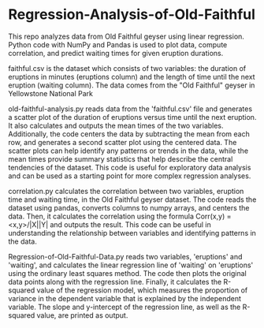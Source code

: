 # Regression-Analysis-of-Old-Faithful
This repo analyzes data from Old Faithful geyser using linear regression. Python code with NumPy and Pandas is used to plot data, compute correlation, and predict waiting times for given eruption durations.

faithful.csv is the dataset which consists of two variables: the duration of eruptions in minutes (eruptions column) and the length of time until the next
eruption (waiting column). The data comes from the "Old Faithful" geyser in Yellowstone National Park

old-faithful-analysis.py reads data from the 'faithful.csv' file and generates a scatter plot of the duration of eruptions versus time until the next eruption. It also calculates and outputs the mean times of the two variables. Additionally, the code centers the data by subtracting the mean from each row, and generates a second scatter plot using the centered data. The scatter plots can help identify any patterns or trends in the data, while the mean times provide summary statistics that help describe the central tendencies of the dataset. This code is useful for exploratory data analysis and can be used as a starting point for more complex regression analyses. 

correlation.py calculates the correlation between two variables, eruption time and waiting time, in the Old Faithful geyser dataset. The code reads the dataset using pandas, converts columns to numpy arrays, and centers the data. Then, it calculates the correlation using the formula Corr(x,y) = <x,y>/|X||Y| and outputs the result. This code can be useful in understanding the relationship between variables and identifying patterns in the data. 

Regression-of-Old-Faithful-Data.py reads two variables, 'eruptions' and 'waiting', and calculates the linear regression line of 'waiting' on 'eruptions' using the ordinary least squares method. The code then plots the original data points along with the regression line. Finally, it calculates the R-squared value of the regression model, which measures the proportion of variance in the dependent variable that is explained by the independent variable. The slope and y-intercept of the regression line, as well as the R-squared value, are printed as output.
